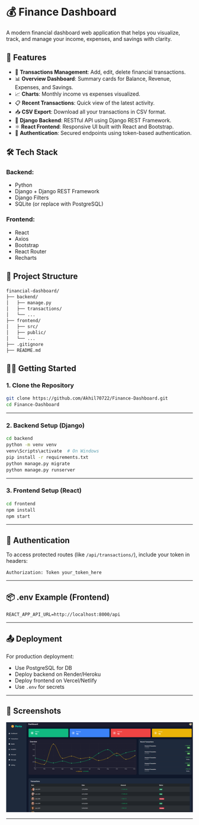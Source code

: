 # 💰 Finance Dashboard

A modern financial dashboard web application that helps you visualize, track, and manage your income, expenses, and savings with clarity.

## 🚀 Features

- 🧾 **Transactions Management**: Add, edit, delete financial transactions.
- 📊 **Overview Dashboard**: Summary cards for Balance, Revenue, Expenses, and Savings.
- 📈 **Charts**: Monthly income vs expenses visualized.
- 📋 **Recent Transactions**: Quick view of the latest activity.
- 📥 **CSV Export**: Download all your transactions in CSV format.
- 🧠 **Django Backend**: RESTful API using Django REST Framework.
- ⚛️ **React Frontend**: Responsive UI built with React and Bootstrap.
- 🔐 **Authentication**: Secured endpoints using token-based authentication.

## 🛠️ Tech Stack

### Backend:
- Python
- Django + Django REST Framework
- Django Filters
- SQLite (or replace with PostgreSQL)

### Frontend:
- React
- Axios
- Bootstrap
- React Router
- Recharts

## 📁 Project Structure

```
financial-dashboard/
├── backend/
│   ├── manage.py
│   ├── transactions/
│   └── ...
├── frontend/
│   ├── src/
│   ├── public/
│   └── ...
├── .gitignore
├── README.md
```

## 🧑‍💻 Getting Started

### 1. Clone the Repository
```bash
git clone https://github.com/Akhil70722/Finance-Dashboard.git
cd Finance-Dashboard
```

---

### 2. Backend Setup (Django)

```bash
cd backend
python -m venv venv
venv\Scripts\activate  # On Windows
pip install -r requirements.txt
python manage.py migrate
python manage.py runserver
```

---

### 3. Frontend Setup (React)

```bash
cd frontend
npm install
npm start
```

---

## 🔐 Authentication

To access protected routes (like `/api/transactions/`), include your token in headers:
```
Authorization: Token your_token_here
```

---

## 📦 .env Example (Frontend)

```env
REACT_APP_API_URL=http://localhost:8000/api
```

---

## 📤 Deployment

For production deployment:
- Use PostgreSQL for DB
- Deploy backend on Render/Heroku
- Deploy frontend on Vercel/Netlify
- Use `.env` for secrets

---

## 📸 Screenshots

![Dashboard UI](./dashboard-screenshot.png)

---
